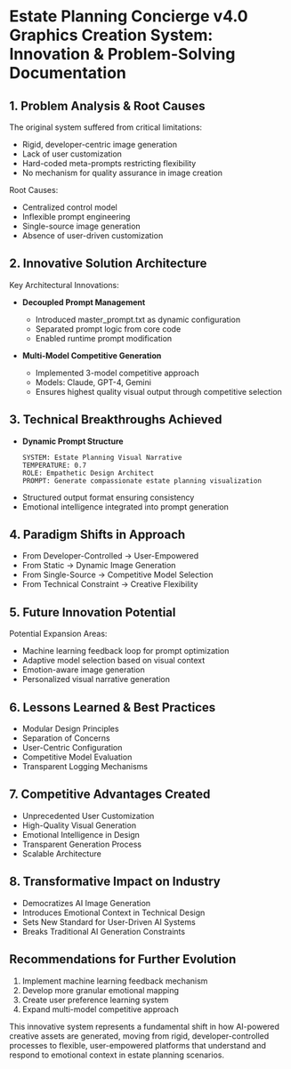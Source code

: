 # Estate Planning Concierge v4.0 Graphics Creation System: Innovation & Problem-Solving Documentation

## 1. Problem Analysis & Root Causes

The original system suffered from critical limitations:
- Rigid, developer-centric image generation
- Lack of user customization
- Hard-coded meta-prompts restricting flexibility
- No mechanism for quality assurance in image creation

Root Causes:
- Centralized control model
- Inflexible prompt engineering
- Single-source image generation
- Absence of user-driven customization

## 2. Innovative Solution Architecture

Key Architectural Innovations:
- **Decoupled Prompt Management**
  - Introduced master_prompt.txt as dynamic configuration
  - Separated prompt logic from core code
  - Enabled runtime prompt modification

- **Multi-Model Competitive Generation**
  - Implemented 3-model competitive approach
  - Models: Claude, GPT-4, Gemini
  - Ensures highest quality visual output through competitive selection

## 3. Technical Breakthroughs Achieved

- **Dynamic Prompt Structure**
  ```
  SYSTEM: Estate Planning Visual Narrative
  TEMPERATURE: 0.7
  ROLE: Empathetic Design Architect
  PROMPT: Generate compassionate estate planning visualization
  ```
- Structured output format ensuring consistency
- Emotional intelligence integrated into prompt generation

## 4. Paradigm Shifts in Approach

- From Developer-Controlled → User-Empowered
- From Static → Dynamic Image Generation
- From Single-Source → Competitive Model Selection
- From Technical Constraint → Creative Flexibility

## 5. Future Innovation Potential

Potential Expansion Areas:
- Machine learning feedback loop for prompt optimization
- Adaptive model selection based on visual context
- Emotion-aware image generation
- Personalized visual narrative generation

## 6. Lessons Learned & Best Practices

- Modular Design Principles
- Separation of Concerns
- User-Centric Configuration
- Competitive Model Evaluation
- Transparent Logging Mechanisms

## 7. Competitive Advantages Created

- Unprecedented User Customization
- High-Quality Visual Generation
- Emotional Intelligence in Design
- Transparent Generation Process
- Scalable Architecture

## 8. Transformative Impact on Industry

- Democratizes AI Image Generation
- Introduces Emotional Context in Technical Design
- Sets New Standard for User-Driven AI Systems
- Breaks Traditional AI Generation Constraints

## Recommendations for Further Evolution

1. Implement machine learning feedback mechanism
2. Develop more granular emotional mapping
3. Create user preference learning system
4. Expand multi-model competitive approach

This innovative system represents a fundamental shift in how AI-powered creative assets are generated, moving from rigid, developer-controlled processes to flexible, user-empowered platforms that understand and respond to emotional context in estate planning scenarios.